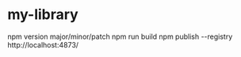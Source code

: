# my-library

npm version major/minor/patch
npm run build
npm publish --registry http://localhost:4873/
